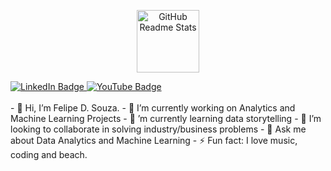 <p align="center"><img width="100px" src="https://res.cloudinary.com/anuraghazra/image/upload/v1594908242/logo_ccswme.svg" align="center" alt="GitHub Readme Stats" /></p>
<div id="badges">
  <a href="https://www.linkedin.com/in/felipe-d-souza-171345265">
    <img src="https://img.shields.io/badge/LinkedIn-blue?style=for-the-badge&logo=linkedin&logoColor=white" alt="LinkedIn Badge"/>
  </a>
  <a href="https://www.youtube.com/channel/UCoBtLeFHDpG6YTkAhQ974gA">
    <img src="https://img.shields.io/badge/YouTube-red?style=for-the-badge&logo=youtube&logoColor=white" alt="YouTube Badge"/>
  </a>
</div>
<br>
- 👋 Hi, I’m Felipe D. Souza.
- 🔭 I’m currently working on Analytics and Machine Learning Projects
- 🌱 ’m currently learning data storytelling
- 👯 I’m looking to collaborate in solving industry/business problems
- 💬 Ask me about Data Analytics and Machine Learning
- ⚡ Fun fact: I love music, coding and beach.

